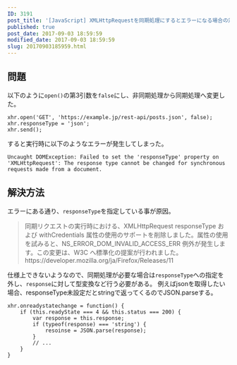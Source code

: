 ```yaml
---
ID: 3191
post_title: '[JavaScript] XMLHttpRequestを同期処理にするとエラーになる場合の対処法'
published: true
post_date: 2017-09-03 18:59:59
modified_date: 2017-09-03 18:59:59
slug: 20170903185959.html
---
```

<h2>問題</h2>

以下のように<code>open()</code>の第3引数を<code>false</code>にし、非同期処理から同期処理へ変更した。

<pre><code class="language-javascript">xhr.open('GET', 'https://example.jp/rest-api/posts.json', false);
xhr.responseType = 'json';
xhr.send();
</code></pre>

すると実行時に以下のようなエラーが発生してしまった。

<pre><code>Uncaught DOMException: Failed to set the 'responseType' property on 'XMLHttpRequest': The response type cannot be changed for synchronous requests made from a document.
</code></pre>

<h2>解決方法</h2>

エラーにある通り、<code>responseType</code>を指定している事が原因。

<blockquote>
  同期リクエストの実行時における、XMLHttpRequest responseType および withCredentials 属性の使用のサポートを削除しました。属性の使用を試みると、NS_ERROR_DOM_INVALID_ACCESS_ERR 例外が発生します。この変更は、W3C へ標準化の提案が行われました。
  https://developer.mozilla.org/ja/Firefox/Releases/11
</blockquote>

仕様上できないようなので、同期処理が必要な場合は<code>responseType</code>への指定を外し、<code>response</code>に対して型変換など行う必要がある。
例えばjsonを取得したい場合、responseType未設定だとstringで返ってくるのでJSON.parseする。

<pre><code class="language-javascript">xhr.onreadystatechange = function() {
    if (this.readyState === 4 &amp;&amp; this.status === 200) {
        var response = this.response;
        if (typeof(response) === 'string') {
            resoinse = JSON.parse(response);
        }
        // ...
    }
}
</code></pre>